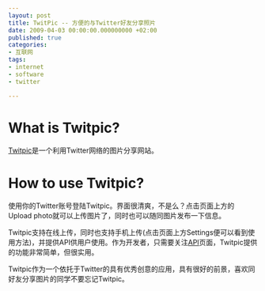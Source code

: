 ```yaml
---
layout: post
title: TwitPic -- 方便的与Twitter好友分享照片
date: 2009-04-03 00:00:00.000000000 +02:00
published: true
categories:
- 互联网
tags:
- internet
- software
- twitter

---
```

What is Twitpic?
=====

[Twitpic](http://twitpic.com/)是一个利用Twitter网络的图片分享网站。

How to use Twitpic?
=====
使用你的Twitter账号登陆Twitpic。界面很清爽，不是么？点击页面上方的Upload photo就可以上传图片了，同时也可以随同图片发布一下信息。

Twitpic支持在线上传，同时也支持手机上传(点击页面上方Settings便可以看到使用方法)，并提供API供用户使用。作为开发者，只需要关注[API](http://twitpic.com/api.do)页面，Twitpic提供的功能非常简单，但很实用。

Twitpic作为一个依托于Twitter的具有优秀创意的应用，具有很好的前景，喜欢同好友分享图片的同学不要忘记Twitpic。
